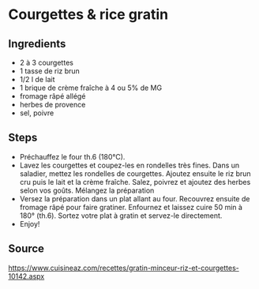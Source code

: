 # Courgettes & rice gratin

## Ingredients 

- 2 à 3 courgettes
- 1 tasse de riz brun
- 1/2 l de lait
- 1 brique de crème fraîche à 4 ou 5% de MG
- fromage râpé allégé
- herbes de provence
- sel, poivre

## Steps
- Préchauffez le four th.6 (180°C). 
- Lavez les courgettes et coupez-les en rondelles très fines. Dans un saladier, mettez les rondelles de courgettes. Ajoutez ensuite le riz brun cru puis le lait et la crème fraîche. Salez, poivrez et ajoutez des herbes selon vos goûts. Mélangez la préparation
- Versez la préparation dans un plat allant au four. Recouvrez ensuite de fromage râpé pour faire gratiner. Enfournez et laissez cuire 50 min à 180° (th.6). Sortez votre plat à gratin et servez-le directement. 
- Enjoy!

## Source

https://www.cuisineaz.com/recettes/gratin-minceur-riz-et-courgettes-10142.aspx
